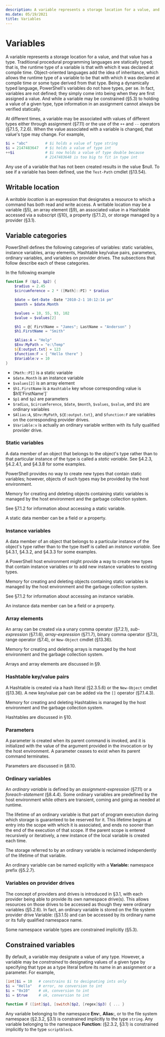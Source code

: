 ```yaml
---
description: A variable represents a storage location for a value, and that value has a type.
ms.date: 05/19/2021
title: Variables
---
```

# Variables

A variable represents a storage location for a value, and that value has a type. Traditional
procedural programming languages are statically typed; that is, the runtime type of a variable is
that with which it was declared at compile time. Object-oriented languages add the idea of
inheritance, which allows the runtime type of a variable to be that with which it was declared at
compile time or some type derived from that type. Being a dynamically typed language, PowerShell's
variables do not have types, per se. In fact, variables are not defined; they simply come into being
when they are first assigned a value. And while a variable may be constrained (§5.3) to holding a
value of a given type, type information in an assignment cannot always be verified statically.

At different times, a variable may be associated with values of different types either through
assignment (§7.11) or the use of the `++` and `‑‑` operators (§7.1.5, 7.2.6). When the value
associated with a variable is changed, that value's type may change. For example,

```powershell
$i = "abc"        # $i holds a value of type string
$i = 2147483647   # $i holds a value of type int
++$i              # $i now holds a value of type double because
                  # 2147483648 is too big to fit in type int
```

Any use of a variable that has not been created results in the value $null. To see if a variable has
been defined, use the `Test-Path` cmdlet (§13.54).

## Writable location

A *writable location* is an expression that designates a resource to which a command has both read
and write access. A writable location may be a variable (§5), an array element (§9), an associated
value in a Hashtable accessed via a subscript (§10), a property (§7.1.2), or storage managed by a
provider (§3.1).

## Variable categories

PowerShell defines the following categories of variables: static variables, instance variables,
array elements, Hashtable key/value pairs, parameters, ordinary variables, and variables on provider
drives. The subsections that follow describe each of these categories.

In the following example

```powershell
function F ($p1, $p2) {
    $radius = 2.45
    $circumference = 2 * ([Math]::PI) * $radius

    $date = Get-Date -Date "2010-2-1 10:12:14 pm"
    $month = $date.Month

    $values = 10, 55, 93, 102
    $value = $values[2]

    $h1 = @{ FirstName = "James"; LastName = "Anderson" }
    $h1.FirstName = "Smith"

    $Alias:A = "Help"
    $Env:MyPath = "e:\Temp"
    ${E:output.txt} = 123
    $function:F = { "Hello there" }
    $Variable:v = 10
}
```

- `[Math::PI]` is a static variable
- `$date.Month` is an instance variable
- `$values[2]` is an array element
- `$h1.FirstName` is a `Hashtable` key whose corresponding value is $h1['FirstName']`
- `$p1` and `$p2` are parameters
- `$radius`, `$circumference`, `$date`, `$month`, `$values`, `$value`, and `$h1` are ordinary
  variables
- `$Alias:A`, `$Env:MyPath`, `${E:output.txt}`, and `$function:F` are variables on the corresponding
  provider drives.
- `$Variable:v` is actually an ordinary variable written with its fully qualified provider drive.

### Static variables

A data member of an object that belongs to the object's type rather than to that particular instance
of the type is called a *static variable*. See §4.2.3, §4.2.4.1, and §4.3.8 for some examples.

PowerShell provides no way to create new types that contain static variables; however, objects of
such types may be provided by the host environment.

Memory for creating and deleting objects containing static variables is managed by the host
environment and the garbage collection system.

See §7.1.2 for information about accessing a static variable.

A static data member can be a field or a property.

### Instance variables

A data member of an object that belongs to a particular instance of the object's type rather than to
the type itself is called an *instance variable*. See §4.3.1, §4.3.2, and §4.3.3 for some examples.

A PowerShell host environment might provide a way to create new types that contain instance
variables or to add new instance variables to existing types.

Memory for creating and deleting objects containing static variables is managed by the host
environment and the garbage collection system.

See §7.1.2 for information about accessing an instance variable.

An instance data member can be a field or a property.

### Array elements

An array can be created via a unary comma operator (§7.2.1), *sub-expression* (§7.1.6),
*array-expression* (§7.1.7), binary comma operator (§7.3), range operator (§7.4), or `New-Object`
cmdlet (§13.36).

Memory for creating and deleting arrays is managed by the host environment and the garbage
collection system.

Arrays and array elements are discussed in §9.

### Hashtable key/value pairs

A Hashtable is created via a hash literal (§2.3.5.6) or the `New-Object` cmdlet (§13.36). A new
key/value pair can be added via the `[]` operator (§7.1.4.3).

Memory for creating and deleting Hashtables is managed by the host environment and the garbage
collection system.

Hashtables are discussed in §10.

### Parameters

A parameter is created when its parent command is invoked, and it is initialized with the value of
the argument provided in the invocation or by the host environment. A parameter ceases to exist when
its parent command terminates.

Parameters are discussed in §8.10.

### Ordinary variables

An *ordinary variable* is defined by an *assignment-expression* (§7.11) or a *foreach-statement*
(§8.4.4). Some ordinary variables are predefined by the host environment while others are transient,
coming and going as needed at runtime.

The lifetime of an ordinary variable is that part of program execution during which storage is
guaranteed to be reserved for it. This lifetime begins at entry into the scope with which it is
associated, and ends no sooner than the end of the execution of that scope. If the parent scope is
entered recursively or iteratively, a new instance of the local variable is created each time.

The storage referred to by an ordinary variable is reclaimed independently of the lifetime of that
variable.

An ordinary variable can be named explicitly with a **Variable:** namespace prefix (§5.2.7).

### Variables on provider drives

The concept of providers and drives is introduced in §3.1, with each provider being able to provide
its own namespace drive(s). This allows resources on those drives to be accessed as though they were
ordinary variables (§5.2.6). In fact, an ordinary variable is stored on the file system provider
drive Variable: (§3.1.5) and can be accessed by its ordinary name or its fully qualified namespace
name.

Some namespace variable types are constrained implicitly (§5.3).

## Constrained variables

By default, a variable may designate a value of any type. However, a variable may be *constrained*
to designating values of a given type by specifying that type as a type literal before its name in
an assignment or a parameter. For example,

```powershell
[int]$i = 10   # constrains $i to designating ints only
$i = "Hello"   # error, no conversion to int
$i = "0x10"    # ok, conversion to int
$i = $true     # ok, conversion to int

function F ([int]$p1, [switch]$p2, [regex]$p3) { ... }
```

Any variable belonging to the namespace **Env:**, **Alias:**, or to the file system namespace
(§2.3.2, §3.1) is constrained implicitly to the type `string`. Any variable belonging to the
namespace **Function:** (§2.3.2, §3.1) is constrained implicitly to the type `scriptblock`.
